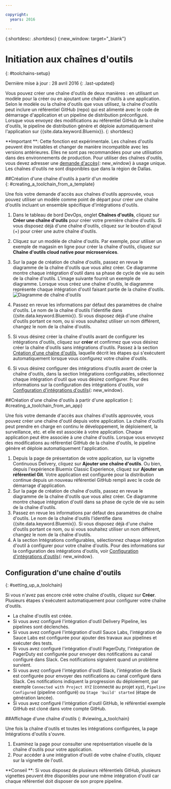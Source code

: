 ```yaml
---

copyright:
  years: 2016

---
```


{:shortdesc: .shortdesc}
{:new_window: target="_blank"}

# Initiation aux chaînes d'outils
{: #toolchains-setup}

Dernière mise à jour : 28 avril 2016
{: .last-updated}  

Vous pouvez créer une chaîne d'outils de deux manières : en utilisant un modèle pour la créer ou en ajoutant une chaîne d'outils à une application. Selon le
modèle ou la chaîne d'outils que vous utilisez, la chaîne d'outils peut inclure un référentiel GitHub (repo) qui est alimenté avec le code de démarrage d'application et un pipeline de distribution préconfiguré. Lorsque vous envoyez des modifications au référentiel GitHub de la chaîne d'outils, le pipeline de distribution génère et déploie automatiquement l'application sur {{site.data.keyword.Bluemix}}. 
{: shortdesc}  

**Important **: Cette fonction est expérimentale. Les chaînes d'outils peuvent être instables et changer de manière incompatible avec les versions antérieures. Elles ne sont pas recommandées pour une utilisation dans des environnements de production. Pour utiliser des chaînes d'outils, vous devez adresser une [demande d'accès](https://new-console.ng.bluemix.net/devops?cm_mmc=IBMBluemixGarageMethod-_-MethodSite-_-10-19-15::12-31-18-_-toolchains-welcome-page){: new_window} à usage unique. Les chaînes d'outils ne sont disponibles que dans la région de Dallas.

##Création d'une chaîne d'outils à partir d'un modèle   
{: #creating_a_toolchain_from_a_template}

Une fois votre demande d'accès aux chaînes d'outils approuvée, vous pouvez utiliser un modèle comme point de départ pour créer une chaîne d'outils incluant un ensemble spécifique d'intégrations d'outils.

1. Dans le tableau de bord DevOps, onglet **Chaînes d'outils**, cliquez sur **Créer une chaîne d'outils** pour créer votre première chaîne d'outils. Si vous disposez déjà d'une chaîne d'outils, cliquez sur le bouton d'ajout (+) pour créer une autre chaîne d'outils.
1. Cliquez sur un modèle de chaîne d'outils. Par exemple, pour utiliser un exemple de magasin en ligne pour créer la chaîne d'outils, cliquez sur **Chaîne d'outils cloud native pour microservices**. 
1. Sur la page de création de chaîne d'outils, passez en revue le diagramme de la chaîne d'outils que vous allez créer. Ce diagramme montre chaque intégration d'outil dans sa phase de cycle de vie au sein de la chaîne d'outils. L'image suivante fournit un exemple de diagramme. Lorsque vous créez une chaîne d'outils, le diagramme représente chaque intégration d'outil faisant partie de la chaîne d'outils.
![Diagramme de chaîne d'outils](images/toolchain_diagram.png)

1. Passez en revue les informations par défaut des paramètres de chaîne d'outils. Le nom de la chaîne d'outils l'identifie dans {{site.data.keyword.Bluemix}}. Si vous disposez déjà d'une chaîne d'outils portant ce nom, ou si vous souhaitez utiliser un nom différent, changez le nom de la chaîne d'outils.  
1. Si vous désirez créer la chaîne d'outils avant de configurer les intégrations d'outils, cliquez sur
**créer** et confirmez que vous désirez créer la chaîne d'outils sans intégrations d'outils. Passez à la section [Création d'une chaîne d'outils](#creating_a_toolchain), laquelle décrit les étapes qui s'exécutent automatiquement lorsque vous configurez votre chaîne d'outils.  
1. Si vous désirez configurer des intégrations d'outils avant de créer la chaîne d'outils, dans la section Intégrations configurables, sélectionnez chaque intégration d'outil que vous désirez configurer. Pour des informations sur la configuration des intégrations d'outils, voir [Configuration d'intégrations d'outils](../toolchains/toolchains_integrations.html){: new_window}. 

##Création d'une chaîne d'outils à partir d'une application
{: #creating_a_toolchain_from_an_app}

Une fois votre demande d'accès aux chaînes d'outils approuvée, vous pouvez créer une chaîne d'outil depuis votre application. La chaîne d'outils peut prendre en charge en continu le développement, le déploiement, la surveillance, etc. et elle est associée à votre application. Chaque application peut être associée à une chaîne d'outils. Lorsque vous envoyez des modifications au référentiel GitHub de la chaîne d'outils, le pipeline génère et déploie automatiquement l'application.  

1. Depuis la page de présentation de votre application, sur la vignette Continuous Delivery, cliquez sur **Ajouter une chaîne d'outils**. Ou bien, depuis l'expérience Bluemix Classic Experience, cliquez sur **Ajouter un référentiel Git**. Votre application est configurée pour la distribution continue depuis un nouveau référentiel GitHub rempli avec le code de démarrage d'application.
1. Sur la page de création de chaîne d'outils, passez en revue le diagramme de la chaîne d'outils que vous allez créer. Ce diagramme montre chaque intégration d'outil dans sa phase de cycle de vie au sein de la chaîne d'outils.
1. Passez en revue les informations par défaut des paramètres de chaîne d'outils. Le nom de la chaîne d'outils l'identifie dans {{site.data.keyword.Bluemix}}. Si vous disposez déjà d'une chaîne d'outils portant ce nom, ou si vous souhaitez utiliser un nom différent, changez le nom de la chaîne d'outils.
1. A la section Intégrations configurables, sélectionnez chaque intégration d'outil à configurer pour votre chaîne d'outils. Pour des informations sur la configuration des intégrations d'outils, voir [Configuration d'intégrations d'outils](../toolchains/toolchains_integrations.html){: new_window}.

## Configuration d'une chaîne d'outils
{: #setting_up_a_toolchain}

Si vous n'avez pas encore créé votre chaîne d'outils, cliquez sur **Créer**. Plusieurs étapes s'exécutent automatiquement pour configurer votre chaîne d'outils.

 * La chaîne d'outils est créée.
 * Si vous avez configuré l'intégration d'outil Delivery Pipeline, les pipelines sont déclenchés.
 * Si vous avez configuré l'intégration d'outil Sauce Labs, l'intégration de Sauce Labs est configurée pour ajouter des travaux aux pipelines et exécuter des tests.
 * Si vous avez configuré l'intégration d'outil PagerDuty, l'intégration de PagerDuty est configurée pour envoyer des notifications au canal configuré dans Slack. Ces notifications signalent quand un problème survient.
 * Si vous avez configuré l'intégration d'outil Slack, l'intégration de Slack est configurée pour envoyer des notifications au canal configuré dans Slack. Ces notifications indiquent la progression du déploiement, par exemple `Connected with Project XYZ` (connecté au projet xyz), `Pipeline Configured` (pipeline configuré) ou `Stage 'build' started` (étape de génération lancée).
 * Si vous avez configuré l'intégration d'outil GitHub, le référentiel exemple GitHub est cloné dans votre compte GitHub.  
 
##Affichage d'une chaîne d'outils
{: #viewing_a_toolchain}

Une fois la chaîne d'outils et toutes les intégrations configurées, la page Intégrations d'outils s'ouvre.

1. Examinez la page pour consulter une représentation visuelle de la chaîne d'outils pour votre application.
1. Pour accéder à une intégration d'outil de votre chaîne d'outils, cliquez sur la vignette de l'outil. 
 
 **Conseil **: Si vous disposez de plusieurs référentiels GitHub, plusieurs vignettes peuvent être disponibles pour une même intégration d'outil car chaque référentiel doit disposer de son propre pipeline.

